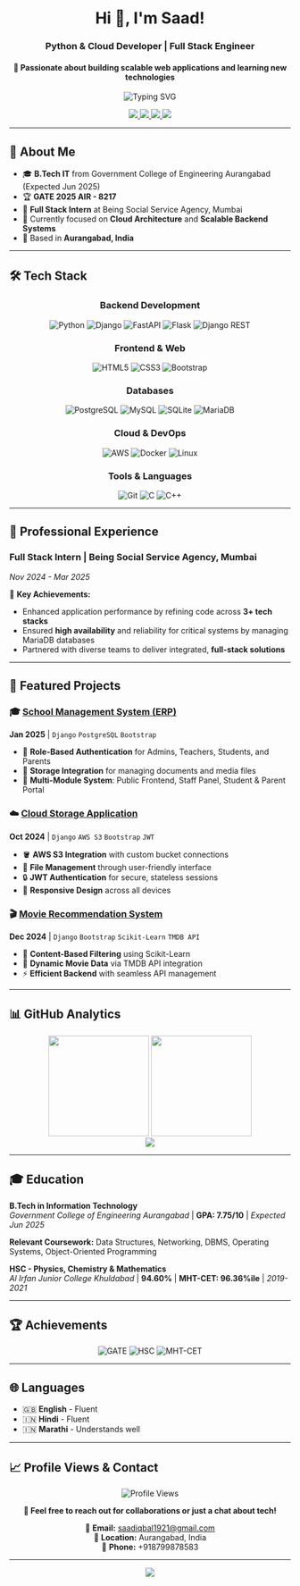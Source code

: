 <h1 align="center">Hi 👋, I'm Saad!</h1>
<h3 align="center">Python & Cloud Developer | Full Stack Engineer</h3>
<h4 align="center">🚀 Passionate about building scalable web applications and learning new technologies</h4>

<p align="center">
  <img src="https://readme-typing-svg.herokuapp.com?font=Fira+Code&pause=1000&color=2E9FFF&center=true&vCenter=true&width=435&lines=Python+%26+Cloud+Developer;Full+Stack+Engineer;Django+%7C+FastAPI+%7C+AWS;Building+Scalable+Applications" alt="Typing SVG" />
</p>

<p align="center">
  <a href="https://linkedin.com/in/saad99" target="_blank">
    <img src="https://img.shields.io/badge/LinkedIn-0077B5?style=for-the-badge&logo=linkedin&logoColor=white">
  </a>
  <a href="mailto:saadiqbal1921@gmail.com" target="_blank">
    <img src="https://img.shields.io/badge/Gmail-D14836?style=for-the-badge&logo=gmail&logoColor=white">
  </a>
  <a href="https://github.com/saad1901" target="_blank">
    <img src="https://img.shields.io/badge/GitHub-100000?style=for-the-badge&logo=github&logoColor=white">
  </a>
  <a href="https://leetcode.com/saad99/" target="_blank">
    <img src="https://img.shields.io/badge/LeetCode-FFA116?style=for-the-badge&logo=leetcode&logoColor=white">
  </a>
</p>

---

## 🎯 About Me

- 🎓 **B.Tech IT** from Government College of Engineering Aurangabad (Expected Jun 2025)
- 🏆 **GATE 2025 AIR - 8217**
- 💼 **Full Stack Intern** at Being Social Service Agency, Mumbai
- 🌱 Currently focused on **Cloud Architecture** and **Scalable Backend Systems**
- 📍 Based in **Aurangabad, India**

---

## 🛠️ Tech Stack

<div align="center">

### **Backend Development**
![Python](https://img.shields.io/badge/Python-3776AB?style=for-the-badge&logo=python&logoColor=white)
![Django](https://img.shields.io/badge/Django-092E20?style=for-the-badge&logo=django&logoColor=white)
![FastAPI](https://img.shields.io/badge/FastAPI-009688?style=for-the-badge&logo=fastapi&logoColor=white)
![Flask](https://img.shields.io/badge/Flask-000000?style=for-the-badge&logo=flask&logoColor=white)
![Django REST](https://img.shields.io/badge/DRF-092E20?style=for-the-badge&logo=django&logoColor=white)

### **Frontend & Web**
![HTML5](https://img.shields.io/badge/HTML5-E34F26?style=for-the-badge&logo=html5&logoColor=white)
![CSS3](https://img.shields.io/badge/CSS3-1572B6?style=for-the-badge&logo=css3&logoColor=white)
![Bootstrap](https://img.shields.io/badge/Bootstrap-563D7C?style=for-the-badge&logo=bootstrap&logoColor=white)

### **Databases**
![PostgreSQL](https://img.shields.io/badge/PostgreSQL-316192?style=for-the-badge&logo=postgresql&logoColor=white)
![MySQL](https://img.shields.io/badge/MySQL-4479A1?style=for-the-badge&logo=mysql&logoColor=white)
![SQLite](https://img.shields.io/badge/SQLite-07405E?style=for-the-badge&logo=sqlite&logoColor=white)
![MariaDB](https://img.shields.io/badge/MariaDB-003545?style=for-the-badge&logo=mariadb&logoColor=white)

### **Cloud & DevOps**
![AWS](https://img.shields.io/badge/AWS-232F3E?style=for-the-badge&logo=amazon-aws&logoColor=white)
![Docker](https://img.shields.io/badge/Docker-2496ED?style=for-the-badge&logo=docker&logoColor=white)
![Linux](https://img.shields.io/badge/Linux-FCC624?style=for-the-badge&logo=linux&logoColor=black)

### **Tools & Languages**
![Git](https://img.shields.io/badge/Git-F05032?style=for-the-badge&logo=git&logoColor=white)
![C](https://img.shields.io/badge/C-00599C?style=for-the-badge&logo=c&logoColor=white)
![C++](https://img.shields.io/badge/C++-00599C?style=for-the-badge&logo=cplusplus&logoColor=white)

</div>

---

## 💼 Professional Experience

### **Full Stack Intern** | Being Social Service Agency, Mumbai
*Nov 2024 - Mar 2025*

🔧 **Key Achievements:**
- Enhanced application performance by refining code across **3+ tech stacks**
- Ensured **high availability** and reliability for critical systems by managing MariaDB databases
- Partnered with diverse teams to deliver integrated, **full-stack solutions**

---

## 🚀 Featured Projects

### 🎓 [School Management System (ERP)](https://github.com/saad1901) 
**Jan 2025** | `Django` `PostgreSQL` `Bootstrap`

- 🔐 **Role-Based Authentication** for Admins, Teachers, Students, and Parents
- 📁 **Storage Integration** for managing documents and media files
- 🏫 **Multi-Module System**: Public Frontend, Staff Panel, Student & Parent Portal

### ☁️ [Cloud Storage Application](https://github.com/saad1901)
**Oct 2024** | `Django` `AWS S3` `Bootstrap` `JWT`

- 🪣 **AWS S3 Integration** with custom bucket connections
- 📂 **File Management** through user-friendly interface
- 🔒 **JWT Authentication** for secure, stateless sessions
- 📱 **Responsive Design** across all devices

### 🎬 [Movie Recommendation System](https://github.com/saad1901)
**Dec 2024** | `Django` `Bootstrap` `Scikit-Learn` `TMDB API`

- 🤖 **Content-Based Filtering** using Scikit-Learn
- 🎥 **Dynamic Movie Data** via TMDB API integration
- ⚡ **Efficient Backend** with seamless API management

---

## 📊 GitHub Analytics

<div align="center">
  <img height="180em" src="https://github-readme-stats.vercel.app/api?username=saad1901&show_icons=true&theme=react&hide_border=true&count_private=true&include_all_commits=true" />
  <img height="180em" src="https://github-readme-stats.vercel.app/api/top-langs/?username=saad1901&layout=compact&theme=react&hide_border=true&langs_count=8" />
</div>

<div align="center">
  <img src="https://github-readme-streak-stats.herokuapp.com/?user=saad1901&theme=react&hide_border=true" />
</div>

---

## 🎓 Education

**B.Tech in Information Technology**  
*Government College of Engineering Aurangabad* | **GPA: 7.75/10** | *Expected Jun 2025*

**Relevant Coursework:** Data Structures, Networking, DBMS, Operating Systems, Object-Oriented Programming

**HSC - Physics, Chemistry & Mathematics**  
*Al Irfan Junior College Khuldabad* | **94.60%** | **MHT-CET: 96.36%ile** | *2019-2021*

---

## 🏆 Achievements

<div align="center">

![GATE](https://img.shields.io/badge/GATE_2025-AIR_8217-gold?style=for-the-badge&logo=academic&logoColor=white)
![HSC](https://img.shields.io/badge/HSC-94.60%25-brightgreen?style=for-the-badge&logo=academic&logoColor=white)
![MHT-CET](https://img.shields.io/badge/MHT--CET-96.36%25ile-blue?style=for-the-badge&logo=academic&logoColor=white)

</div>

---

## 🌐 Languages

- 🇬🇧 **English** - Fluent
- 🇮🇳 **Hindi** - Fluent  
- 🇮🇳 **Marathi** - Understands well

---

## 📈 Profile Views & Contact

<div align="center">
  
  ![Profile Views](https://komarev.com/ghpvc/?username=saad1901&color=brightgreen&style=flat-square&label=Profile+Views)
  
  **💬 Feel free to reach out for collaborations or just a chat about tech!**
  
  📧 **Email:** saadiqbal1921@gmail.com  
  📍 **Location:** Aurangabad, India  
  📱 **Phone:** +918799878583
  
</div>

---

<div align="center">
  <img src="https://capsule-render.vercel.app/api?type=waving&color=gradient&height=100&section=footer" />
</div>
